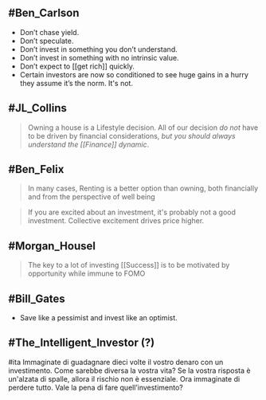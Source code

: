 ## #Ben_Carlson
 - Don’t chase yield.
 - Don’t speculate.
 - Don’t invest in something you don’t understand. 
 - Don’t invest in something with no intrinsic value.
 - Don’t expect to [[get rich]] quickly.
 - Certain investors are now so conditioned to see huge gains in a hurry they assume it’s the norm. It's not.


## #JL_Collins
> Owning a house is a Lifestyle decision. All of our decision *do not* have to be driven by financial considerations, *but you should always understand the [[Finance]] dynamic*.

## #Ben_Felix
> In many cases, Renting is a better option than owning, both financially and from the perspective of well being

> If you are excited about an investment, it's probably not a good investment. Collective excitement drives price higher.


## #Morgan_Housel
> The key to a lot of investing [[Success]] is to be motivated by opportunity while immune to FOMO

## #Bill_Gates
- Save like a pessimist and invest like an optimist.

## #The_Intelligent_Investor (?)
#ita Immaginate di guadagnare dieci volte il vostro denaro con un investimento. 
Come sarebbe diversa la vostra vita? Se la vostra risposta è un'alzata di spalle, allora il rischio non è essenziale. 
Ora immaginate di perdere tutto. Vale la pena di fare quell’investimento?